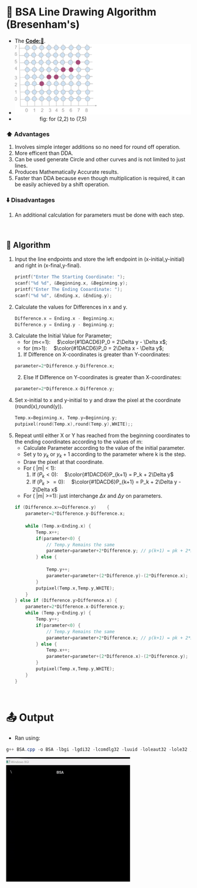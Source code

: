 # 📏 BSA Line Drawing Algorithm (Bresenham's)
- The **[Code:📑](../../C/BSA.cpp)**.
- <img src='./Resources/DDA.svg' width="700px">
- &emsp; &emsp; &emsp; &emsp;fig: for (2,2) to (7,5) 

### ⬆️ Advantages
1. Involves simple integer additions so no need for round off operation.
2. More efficent than DDA.
3. Can be used generate Circle and other curves and is not limited to just lines.
4. Produces Mathematically Accurate results.
5. Faster than DDA because even though multiplication is required, it can be easily achieved by a shift operation.

### ⬇️ Disadvantages
1. An additional calculation for parameters must be done with each step. 

&nbsp;
## 🤖 **Algorithm**
1. Input the line endpoints and store the left endpoint in (x-initial,y-initial) and right in (x-final,y-final).
    ```cpp
    printf("Enter The Starting Coordinate: ");
    scanf("%d %d", &Beginning.x, &Beginning.y);
    printf("Enter The Ending Cooardinate: ");
    scanf("%d %d", &Ending.x, &Ending.y);
    ```
2. Calculate the values for Differences in x and y. 
    ```cpp
    Difference.x = Ending.x - Beginning.x;
    Difference.y = Ending.y - Beginning.y;
    ```
3. Calculate the Initial Value for Parameter; 
    -  for (m<=1):&emsp; $\color{#1DACD6}P_0 = 2\Delta y - \Delta x$; 
    -  for (m>1):&emsp; $\color{#1DACD6}P_0 = 2\Delta x - \Delta y$; 
    1. If Difference on X-coordinates is greater than Y-coordinates:
    ```cpp
    parameter=2*Difference.y-Difference.x; 
    ```
    2. Else If Difference on Y-coordinates is greater than X-coordinates:
    ```cpp
    parameter=2*Difference.x-Difference.y; 
    ```
4. Set x-initial to x and y-initial to y and draw the pixel at the coordinate (round(x),round(y)).
    ```cpp
    Temp.x=Beginning.x, Temp.y=Beginning.y;
    putpixel(round(Temp.x),round(Temp.y),WHITE);;
    ```
5. Repeat until either X or Y has reached from the beginning coordinates to the ending coordinates according to the values of m:
    - Calculate Parameter according to the value of the initial parameter.
    - Set y to $y_k$ or $y_k + 1$ according to the parameter where k is the step.
    - Draw the pixel at that coordinate.
    - For ( |m| < 1): 
        1. If ($P_k < 0$):&emsp; $\color{#1DACD6}P_{k+1} = P_k + 2\Delta y$
        2. If ($P_k >= 0$):&emsp; $\color{#1DACD6}P_{k+1} = P_k + 2\Delta y - 2\Delta x$
    - For ( |m| >=1): just interchange $\Delta x$ and $\Delta y$ on parameters. 
    ```cpp
    if (Difference.x>=Difference.y)    {   
        parameter=2*Difference.y-Difference.x; 
        
        while (Temp.x<Ending.x) {
            Temp.x++;
            if(parameter<0) {
                // Temp.y Remains the same
                parameter=parameter+2*Difference.y; // p(k+1) = pk + 2*Δy;
            } else {
                
                Temp.y++;
                parameter=parameter+(2*Difference.y)-(2*Difference.x); // p(k+1) = pk + 2*Δy - 2*Δx;
            }
            putpixel(Temp.x,Temp.y,WHITE);
        }
    } else if (Difference.y>Difference.x) {
        parameter=2*Difference.x-Difference.y; 
        while (Temp.y<Ending.y) {
            Temp.y++;
            if(parameter<0) {
                // Temp.y Remains the same
                parameter=parameter+2*Difference.x; // p(k+1) = pk + 2*Δx;
            } else {
                Temp.x++;
                parameter=parameter+(2*Difference.x)-(2*Difference.y); // p(k+1) = pk + 2*Δx - 2*Δy;
            }
            putpixel(Temp.x,Temp.y,WHITE);
        }
    }
    ```

&nbsp;
# 📤 Output
- Ran using:
```powershell
g++ BSA.cpp -o BSA -lbgi -lgdi32 -lcomdlg32 -luuid -loleaut32 -lole32 ; ./BSA.exe
```
<img src='./Resources/BSA.gif'>